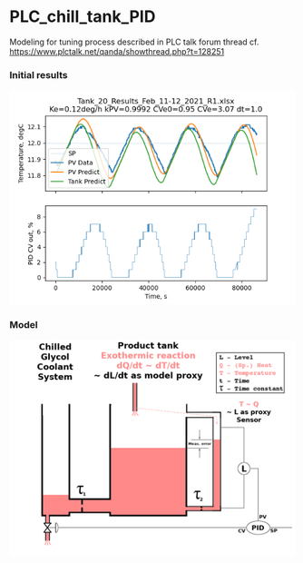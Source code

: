 # PLC_chill_tank_PID
Modeling for tuning process described in PLC talk forum thread cf. https://www.plctalk.net/qanda/showthread.php?t=128251

### Initial results
![](https://github.com/drbitboy/PLC_chill_tank_PID/raw/master/images/model_20210217.png)

### Model
![](https://github.com/drbitboy/PLC_chill_tank_PID/raw/master/images/slow_pide_model.png)

